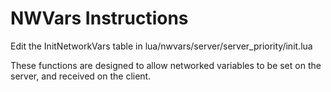 # NWVars Instructions

Edit the InitNetworkVars table in lua/nwvars/server/server_priority/init.lua

These functions are designed to allow networked variables to be set on the server, and received on the client.